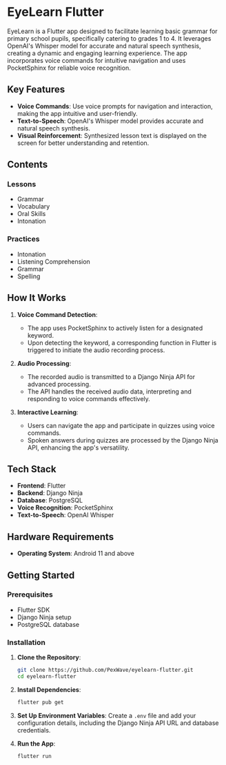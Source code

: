 
# EyeLearn Flutter

EyeLearn is a Flutter app designed to facilitate learning basic grammar for primary school pupils, specifically catering to grades 1 to 4. It leverages OpenAI's Whisper model for accurate and natural speech synthesis, creating a dynamic and engaging learning experience. The app incorporates voice commands for intuitive navigation and uses PocketSphinx for reliable voice recognition.

## Key Features

- **Voice Commands**: Use voice prompts for navigation and interaction, making the app intuitive and user-friendly.
- **Text-to-Speech**: OpenAI's Whisper model provides accurate and natural speech synthesis.
- **Visual Reinforcement**: Synthesized lesson text is displayed on the screen for better understanding and retention.

## Contents

### Lessons
- Grammar
- Vocabulary
- Oral Skills
- Intonation

### Practices
- Intonation
- Listening Comprehension
- Grammar
- Spelling

## How It Works

1. **Voice Command Detection**:
   - The app uses PocketSphinx to actively listen for a designated keyword.
   - Upon detecting the keyword, a corresponding function in Flutter is triggered to initiate the audio recording process.

2. **Audio Processing**:
   - The recorded audio is transmitted to a Django Ninja API for advanced processing.
   - The API handles the received audio data, interpreting and responding to voice commands effectively.

3. **Interactive Learning**:
   - Users can navigate the app and participate in quizzes using voice commands.
   - Spoken answers during quizzes are processed by the Django Ninja API, enhancing the app's versatility.

## Tech Stack

- **Frontend**: Flutter
- **Backend**: Django Ninja
- **Database**: PostgreSQL
- **Voice Recognition**: PocketSphinx
- **Text-to-Speech**: OpenAI Whisper

## Hardware Requirements

- **Operating System**: Android 11 and above

## Getting Started

### Prerequisites

- Flutter SDK
- Django Ninja setup
- PostgreSQL database

### Installation

1. **Clone the Repository**:
    ```bash
    git clone https://github.com/PexWave/eyelearn-flutter.git
    cd eyelearn-flutter
    ```

2. **Install Dependencies**:
    ```bash
    flutter pub get
    ```

3. **Set Up Environment Variables**:
    Create a `.env` file and add your configuration details, including the Django Ninja API URL and database credentials.

4. **Run the App**:
    ```bash
    flutter run
    ```


